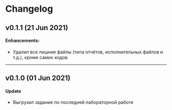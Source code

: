 # Changelog
<!--
## vX.X.X (DATE)

#### Update

- DESCRIPTION

#### Bug Fixes:

- [# XXX](https : / / github . com / XXX) DESCRIPTION

#### Invalid Fixed:

- [# XXX](https : / / github . com / XXX) DESCRIPTION

#### Documenting:

- [# XXX](https : / / github . com / XXX) DESCRIPTION

#### Duplicating:

- [# XXX](https : / / github . com / XXX) DESCRIPTION

#### Enhancements:

- [# XXX](https : / / github . com / XXX) DESCRIPTION

---
-->
## v0.1.1 (21 Jun 2021)

#### Enhancements:
- Удалил все лишние файлы (типа отчётов, исполнительных файлов и т.д.), кроме самих кодов

---

## v0.1.0 (01 Jun 2021)

#### Update
- Выгрузил задание по последней лабораторной работе
